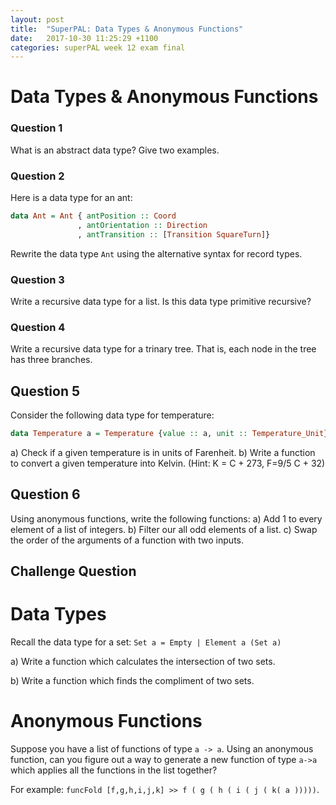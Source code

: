 ```yaml
---
layout: post
title:  "SuperPAL: Data Types & Anonymous Functions"
date:   2017-10-30 11:25:29 +1100
categories: superPAL week 12 exam final
---
```


# Data Types & Anonymous Functions

### Question 1
What is an abstract data type? Give two examples.
### Question 2
Here is a data type for an ant:
```Haskell
data Ant = Ant { antPosition :: Coord
               , antOrientation :: Direction
               , antTransition :: [Transition SquareTurn]}
```
Rewrite the data type `Ant` using the alternative syntax for record types.

### Question 3
Write a recursive data type for a list. Is this data type primitive recursive?

### Question 4
Write a recursive data type for a trinary tree. That is, each node in the tree has three branches.

## Question 5
Consider the following data type for temperature:
```Haskell
data Temperature a = Temperature {value :: a, unit :: Temperature_Unit}
```
a) Check if a given temperature is in units of Farenheit.
b) Write a function to convert a given temperature into Kelvin.
(Hint: K = C + 273, F=9/5 C + 32)

## Question 6
Using anonymous functions, write the following functions:
a) Add 1 to every element of a list of integers.
b) Filter our all odd elements of a list.
c) Swap the order of the arguments of a function with two inputs.

## Challenge Question
# Data Types
Recall the data type for a set:
```Set a = Empty | Element a (Set a)```

a) Write a function which calculates the intersection of two sets.

b) Write a function which finds the compliment of two sets.

# Anonymous Functions
Suppose you have a list of functions of type `a -> a`. Using an anonymous function, can you figure out a way to generate a new function of type `a->a` which applies all the functions in the list together?

For example:
`funcFold [f,g,h,i,j,k] >> f ( g ( h ( i ( j ( k( a )))))`.
